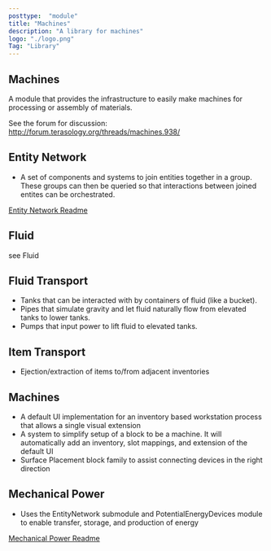 ```yaml
---
posttype:  "module"  
title: "Machines"
description: "A library for machines"
logo: "./logo.png"
Tag: "Library"
---
```

## Machines
A module that provides the infrastructure to easily make machines for processing or assembly of materials.

See the forum for discussion: http://forum.terasology.org/threads/machines.938/

## Entity Network
- A set of components and systems to join entities together in a group.  These groups can then be queried so that interactions between joined entites can be orchestrated.

[Entity Network Readme](src/main/java/org/terasology/entityNetwork/README.md)

## Fluid
see Fluid

## Fluid Transport
- Tanks that can be interacted with by containers of fluid (like a bucket).
- Pipes that simulate gravity and let fluid naturally flow from elevated tanks to lower tanks.
- Pumps that input power to lift fluid to elevated tanks.

## Item Transport
- Ejection/extraction of items to/from adjacent inventories

## Machines
- A default UI implementation for an inventory based workstation process that allows a single visual extension
- A system to simplify setup of a block to be a machine. It will automatically add an inventory, slot mappings, and extension of the default UI
- Surface Placement block family to assist connecting devices in the right direction

## Mechanical Power
- Uses the EntityNetwork submodule and PotentialEnergyDevices module to enable transfer, storage, and production of energy

[Mechanical Power Readme](src/main/java/org/terasology/mechanicalPower/README.md)
